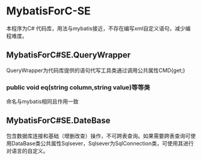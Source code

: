 # MybatisForC-SE
本程序为C# 代码库，用法与mybatis接近，不存在编写xml自定义语句，减少编程难度。
## MybatisForC#SE.QueryWrapper
QueryWrapper为代码库提供的语句代写工具类通过调用公共属性CMD{get;}
### public void eq(string column,string value)等等类
命名与mybatis相同且作用一致
## MybatisForC#SE.DateBase
包含数据库连接和基础（增删改查）操作，不可跨表查询。如果需要跨表查询可使用DataBase类公共属性Sqlsever，Sqlsever为SqlConnection类，可使用其进行对语言的自定义。


